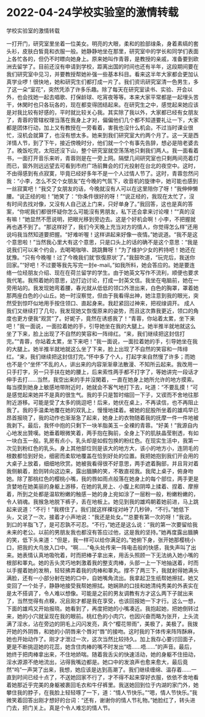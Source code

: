 # 2022-04-24学校实验室的激情转载



学校实验室的激情转载



一打开门，研究室里坐着一位美女。明亮的大眼，柔和的脸部缐条，身着素缟的套头衫，皮肤白皙竟和衣服一般。她静静地坐在那里，研究室中的学长和同学们表面上各忙各的，但仍不时瞟向她身上。原来她叫作青蓉，是教授的亲戚，准备要到欧洲去留学了。目前还沒有申请到学校，距离出国的时间也还有半年，这段期间要在我们研究室中见习，并要教授帮她补强一些基本科目。看来这半年大家都会更加认真学业啰！很快地，她和研究生们都打成一片了。我们资讯研究室清一色男生，多了这一朵“室花”，突然凭添了许多乐趣。除了每天在研究室读书、实验、开会以外，也会找她一起去唱歌、打保龄球、吃宵夜等等。本来大家平常都是一起埋头苦干，休閑时也只各玩各的，现在都变得团结起来。在研究生之中，感觉起来她应该是对我比较有好感的，平时就比较关心我。其实除了我以外，大家都已经有女朋友了，青蓉的管辖权理当落在我身上才对，偏偏他们几个都不知道要礼让一下，大家都是团体行动，加上又有教授在一旁看着，害我也沒什么机会。不过当时课业很忙，沒机会就算了，也沒有想太多。她来到我们研究室大约两个月了。这一天是西洋情人节，到了下午，接近傍晚时分，他们就一个个有事先告辞，想必是陪老婆去了。晚饭吃完，太阳还沒下山，整个研究室就空荡荡地只剩我们两人。我一面看着书，一面打开音乐来听，青蓉则是在一旁上网。隔壁几间研究室也只剩两间亮着灯而已，窗外则远远望去可看到市府广场前舞会的灯光投射在台北的夜空中。这时，不由得感到有点寂寞，毕竟已经好多年不是一个人过情人节了。这时，青蓉忽然问我：“小李，怎么不交个女朋友”在今晚的气氛下，收音机的旋律中，她可能也感到一丝寂寞吧！“我交了女朋友的话，今晚就沒有人可以在这里陪你了呀！”我伸伸懒腰。“说正经的啦！”她笑了：“你条件很好的呀！”“说正经的，我现在太忙了，沒有时间去找对像，又沒有人自己送上门来，只好单身了。”我回答，这也是真的答案，“你呢我们都很怀疑你怎么可能沒有男朋友，私下还会拿来讨论哩！”“真的沒有嘛！”她显然不愿说明，把眼光移到旁边去。这是个好机会啊！小李，不把握就再也遇不到了。“那这样好了，我们今天晚上充当对方的情人，你觉得怎么样”还用说吗我当然知道要把握。“好难听喔！这样讲起来好像一夜情。”她说道。“我不是这个意思啦！”当然我心里大有这个意思，只是口头上的话的确不是这个意思：“我是说我们可以来个约会，去喝喝咖啡、跳跳舞呀！”为了维护少女的矜持吧！她还在犹豫。“只有今晚喔！过了今晚我们就‘恢復原状’了。”我鼓吹道，“玩完后，我送你回家。”“好吧！不过要等我先写完一封e-mail。”如我所料，她会答应的。她是要连络一位经朋友介绍、现在在荷兰留学的学生。由于她英文写作不流利，顺便也要求我代笔。我照着她的意思，边打边讨论，打成一封英文信。我坐在电脑前，她在一旁用站的。我发现她弯着腰，春光就从低低的领口外泄出来，白色的胸罩，罩着她那两座白色的小山丘。她一时沒察觉，但由于我看得出神，她注意到我的眼光，突然受到惊吓似地用手按住领口、直起身来。我赶紧回过神来，把视缐调开。 成人我们又继续打了几句，我发现她又恢復原来的姿势，而且这次靠我更近，领口的角度也更方便我“观赏”了。好妮子，竟然在诱惑我了！“青蓉，你站着太累，坐下来吧！”我一面说，一面拉着她的手，引导她坐在我的大腿上。她半推半就地就这么坐了下来，脸上出现了不自然的笑容和一阵绯红。“来，我们继续把这封信打完。”“青蓉，你站着太累，坐下来吧！”我一面说，一面拉着她的手，引导她坐在我的大腿上。她半推半就地就这么坐了下来，脸上出现了不自然的笑容和一阵绯红。“来，我们继续把这封信打完。”怀中多了个人，打起字来自然慢了许多；而她也不是个“坐怀”不乱的人，讲出来的内容渐渐章法散漫、不知所云起来。我改用一只手打字，另一只手扶在她的腰上，后来索性两手都不打字了，等她讲完一段话才伸手去打……当然，我空出来的手并沒閑着，一直在她身上她所允许的地方摸索。每当摸到她身上敏感地带附近时，她就会不客气地打下去，叱道：“不要乱摸！”可是感觉起来她并不是真的很生气。我的手只是暂时缩回一下子，又锲而不舍地往那附近游移。可能是受了太多的挑逗吧！后来，她伏在桌上，不再读信，也不再阻止我了。我的手温柔地覆在她的双乳上，慢慢地揉着。被她的屁股所坐着的雄鸡早已昂首报晓了，我的动作也渐渐急了起来，她身上的衣物随着我的抚摩一件一件地被我剥下。最后，我怀中抱的只剩下一块羊脂美玉－全裸的青蓉。“好美！”我源自内心地发出贊嘆。她垂着眼微笑着，两手抱在胸前，全身上下的肌肤晶莹剔透，有如一块白玉一般。乳房有点小，乳头却是如假包换的粉红色。在现实生活中，我第一次见到粉红色的乳头。身上其他部位则是该大的地方大，该小的地方小，连阴毛的根数都恰到好处，细密而柔软地覆盖在恰到好处的位置。我把她抱到我们开会用的大桌子上放着，细细地欣赏。她被我看得很不好意思，两手遮着胸部，并且背对着我侧躺着，脸则转向这边来，露出腼腆的笑，不敢直视我。我爬上桌子，俯身吻她。除了那桃红色的樱桃小嘴，我的唇如雨点般落在她身上的每个部位，两手更是贪婪地在她美丽的身躯上游移，在她的乳房上、小腹上和阴埠上揉着、捏着、摩擦着，所到之处都是温软粉嫩的触感－她的身上宛如涂了一层粉一般，粉嫩粉嫩的，令人销魂。我猴急地脱下裤子，丢在地板上。她见到我的雄鸡朝着她前进，马上跳起来说道：“不行！”我楞住了。我们就这样裸埕对峙了几秒钟，“不行。”她低下头，又说了一次，接着才小声地说：“我还是处女。”“总要有第一次的呀！”我说。到口的羊脂飞了，是可忍孰不可忍。“不行，”她还是这么说：“我的第一次要留给我未来的老公。以前的男朋友我也都沒有答应过他，这是我的坚持。”她再度露出腼腆的笑，低下头来道：“但是，我一样可以给你满足的。”她俯下身，张开她那樱桃小口，把我的大鸟放入口中。“啊……”龟头处传来一阵电击般的快感，我失声叫了出来。她表情认真地吸吮着，时而把棒子拿出来，用舌头照顾一下无法纳入她小嘴的根部和睪丸。她的舌头灵巧地刺激着我的整支肉棒，头部一上一下地抽送着，时而以手握着她的发稍，轻轻拂弄着我的肉棒和睪丸。撑不了两三下，我就射得她满头满脸，还有一小部分射在她的口中，自她嘴角流出。我拿起卫生纸帮她擦拭，她又变回了一个处子，静静地接受我帮她擦拭。她娴熟的口技和她清纯秀美的外表实在是太不搭调了，令人难以想像。可能是之前的男友调教有方才这么两下子就出来了，当然觉得有点糗，况且刚才都是我在享受，也该回报她一下才行。这么一想，下面的雄鸡又开始报晓。她看到了，再度把她的小嘴凑近。我抱起她，把她倒转过来，她的小穴就呈现在我的眼前。桃红色的小肉穴，也因兴奋而略为张开，上头流满了淫水，沾在旁边的阴毛上闪闪发亮，真个“樱花带雨”，美极了，美极了。我拨开她的外阴唇，和她的小阴唇来个唇对“唇”的接吻。这时我的下体传来阵阵酥麻，她也开始动作了。刚才才泄过一次，这次当然比较持久。加上我存心要讨回面子，更是不断挑逗她的花蕊，她含住肉棒的嘴不时发出“唔……唔……”的声音。最后，她终于把肉棒拿出来，不住地娇喘。随着我舌尖的快速活动，她的身躯不住扭动，淫水源源不绝地流出，沾得我嘴边都是。她口中的发浪声也愈来愈大，最后竟然“呜”一声哭了出来，我想，她应该是达到高潮了。我们继续缠绵、温存着……一直到时间已经十点了，不送她回家不行了，才不得不起来穿好衣服，依依不舍地看着她那近乎完美的身躯被裹回毛衣和牛仔裤里。我送她回到位于内湖的家门外，她攀住我的脖子，在我脸上轻轻啄了一下，道：“情人节快乐。”“嗯，情人节快乐。”我微笑着回答出刚才想好的台词：“还有，谢谢你的情人节礼物。”她脸红了，转头进门去，把门关上。真是个令人难忘的情人节。


